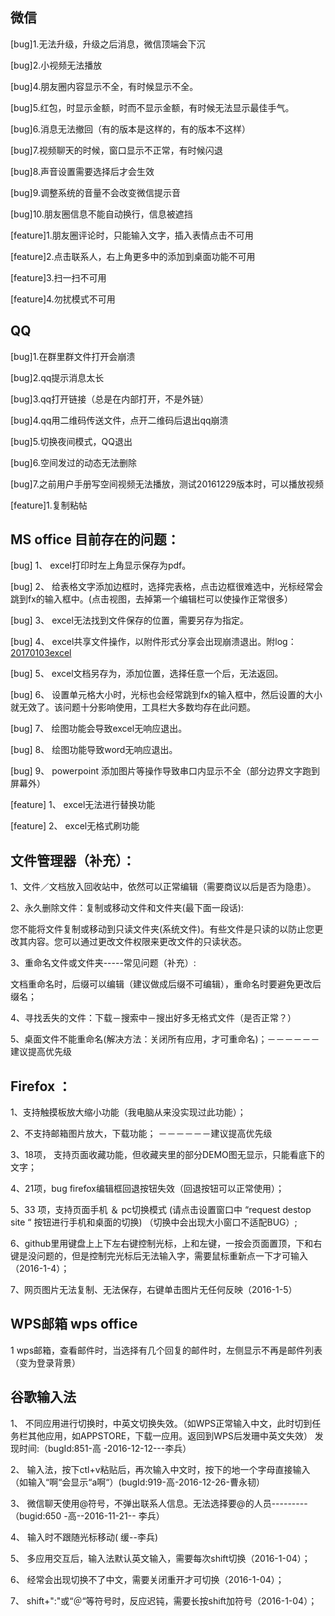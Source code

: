 ## 微信

[bug]1.无法升级，升级之后消息，微信顶端会下沉

[bug]2.小视频无法播放

[bug]4.朋友圈内容显示不全，有时候显示不全。

[bug]5.红包，时显示金额，时而不显示金额，有时候无法显示最佳手气。

[bug]6.消息无法撤回（有的版本是这样的，有的版本不这样）

[bug]7.视频聊天的时候，窗口显示不正常，有时候闪退

[bug]8.声音设置需要选择后才会生效

[bug]9.调整系统的音量不会改变微信提示音

[bug]10.朋友圈信息不能自动换行，信息被遮挡

[feature]1.朋友圈评论时，只能输入文字，插入表情点击不可用

[feature]2.点击联系人，右上角更多中的添加到桌面功能不可用

[feature]3.扫一扫不可用

[feature]4.勿扰模式不可用

## QQ

[bug]1.在群里群文件打开会崩溃

[bug]2.qq提示消息太长

[bug]3.qq打开链接（总是在内部打开，不是外链）

[bug]4.qq用二维码传送文件，点开二维码后退出qq崩溃

[bug]5.切换夜间模式，QQ退出

[bug]6.空间发过的动态无法删除

[bug]7.之前用户手册写空间视频无法播放，测试20161229版本时，可以播放视频

[feature]1.复制粘帖

## MS office 目前存在的问题：
[bug] 1、	excel打印时左上角显示保存为pdf。

[bug] 2、	给表格文字添加边框时，选择完表格，点击边框很难选中，光标经常会跳到fx的输入框中。(点击视图，去掉第一个编辑栏可以使操作正常很多）  

[bug] 3、	excel无法找到文件保存的位置，需要另存为指定。

[bug] 4、	excel共享文件操作，以附件形式分享会出现崩溃退出。附log：[20170103excel](https://github.com/openthos/community-analysis/blob/master/daily-testresult/20170103excel)

[bug] 5、	excel文档另存为，添加位置，选择任意一个后，无法返回。

[bug] 6、  设置单元格大小时，光标也会经常跳到fx的输入框中，然后设置的大小就无效了。该问题十分影响使用，工具栏大多数均存在此问题。

[bug] 7、  绘图功能会导致excel无响应退出。

[bug] 8、  绘图功能导致word无响应退出。

[bug] 9、 powerpoint 添加图片等操作导致串口内显示不全（部分边界文字跑到屏幕外）

[feature] 1、  excel无法进行替换功能

[feature] 2、  excel无格式刷功能


## 文件管理器（补充）：

1、文件／文档放入回收站中，依然可以正常编辑（需要商议以后是否为隐患）。

2、永久删除文件：复制或移动文件和文件夹(最下面一段话):

您不能将文件复制或移动到只读文件夹(系统文件)。有些文件是只读的以防止您更改其内容。您可以通过更改文件权限来更改文件的只读状态。

3、重命名文件或文件夹-----常见问题（补充）:

文档重命名时，后缀可以编辑（建议做成后缀不可编辑），重命名时要避免更改后缀名；

4、寻找丢失的文件：下载－搜索中－搜出好多无格式文件（是否正常？）

5、桌面文件不能重命名(解决方法：关闭所有应用，才可重命名)；－－－－－－建议提高优先级


## Firefox ：

1、支持触摸板放大缩小功能（我电脑从来没实现过此功能）；

2、不支持邮箱图片放大，下载功能；   －－－－－－建议提高优先级

3、18项， 支持页面收藏功能，但收藏夹里的部分DEMO图无显示，只能看底下的文字；

4、21项，bug firefox编辑框回退按钮失效（回退按钮可以正常使用）；

5、33 项，支持页面手机 ＆ pc切换模式 (请点击设置窗口中 “request destop site “ 按钮进行手机和桌面的切换) （切换中会出现大小窗口不适配BUG）;

6、github里用键盘上上下左右键控制光标，上和左键，一按会页面置顶，下和右键是没问题的，但是控制完光标后无法输入字，需要鼠标重新点一下才可输入（2016-1-4）；

7、网页图片无法复制、无法保存，右键单击图片无任何反映（2016-1-5）
## WPS邮箱 wps office

1 wps邮箱，查看邮件时，当选择有几个回复的邮件时，左侧显示不再是邮件列表（变为登录背景）

## 谷歌输入法

1、 不同应用进行切换时，中英文切换失效。（如WPS正常输入中文，此时切到任务栏其他应用，如APPSTORE，下载一应用。返回到WPS后发珊中英文失效） 发现时间:（bugId:851-高 -2016-12-12---李兵）  

2、 输入法，按下ctl+v粘贴后，再次输入中文时，按下的地一个字母直接输入（如输入“啊“会显示“a啊“）(bugId:919-高-2016-12-26-曹永韧） 

3、 微信聊天使用@符号，不弹出联系人信息。无法选择要@的人员---------（bugid:650 -高--2016-11-21-- 李兵） 

4、 输入时不跟随光标移动( 缓--李兵)  
 
5、 多应用交互后，输入法默认英文输入，需要每次shift切换（2016-1-04）；

6、 经常会出现切换不了中文，需要关闭重开才可切换（2016-1-04）；

7、 shift+":"或“＠“等符号时，反应迟钝，需要长按shift加符号（2016-1-04）；
